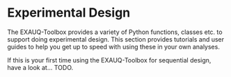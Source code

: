 # Experimental Design

The EXAUQ-Toolbox provides a variety of Python functions, classes etc. to support doing
experimental design. This section provides tutorials and user guides to help you get up
to speed with using these in your own analyses.

If this is your first time using the EXAUQ-Toolbox for sequential design, have a look
at... TODO.